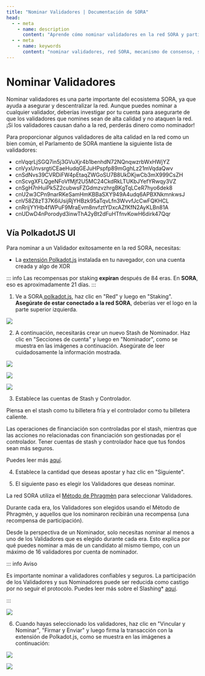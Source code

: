 ```yaml
---
title: "Nominar Validadores | Documentación de SORA"
head:
  - - meta
    - name: description
      content: "Aprende cómo nominar validadores en la red SORA y participar en el mecanismo de consenso. Descubre el proceso de selección y nominación de validadores, entiende su rol en la seguridad de la red y contribuye activamente a la gobernanza descentralizada del ecosistema SORA."
  - - meta
    - name: keywords
      content: "nominar validadores, red SORA, mecanismo de consenso, seleccionar validadores, nominar validadores, seguridad de la red, gobernanza descentralizada"
---
```


# Nominar Validadores

Nominar validadores es una parte importante del ecosistema SORA, ya que ayuda a asegurar y descentralizar la red. Aunque puedes nominar a cualquier validador, deberías investigar por tu cuenta para asegurarte de que los validadores que nomines sean de alta calidad y no ataquen la red. ¡Si los validadores causan daño a la red, perderás dinero como nominador!

Para proporcionar algunos validadores de alta calidad en la red como un bien común, el Parlamento de SORA mantiene la siguiente lista de validadores:

- cnVqqrLjSGQ7in5j3GVuXjr4b1benhdN72NQnqwzrbWxHWjYZ
- cnVyxUnvsrgtiCEaeHudqGEJuHPspfp89mGghLz21mVqdaQwv
- cnSdNvs39CVRDiFW4pEtaqZWGoSU7B8UkDKjwCb3mX999CsZH
- cnScvgXFLQgeNFoVfMjf2U5MC24CkdRkLTUKbJYefYRwqy3VZ
- cnSgH7nHuiPk5Z2cubwsFZGdmzvzhrgBKgTqLCeR7hyo6dek8
- cnU2w3CPn9narRKeSamHmKBBaSXY949A4udq6APBXNkmnkwsJ
- cnV58Z8zT37K6iUsijRjYHBzk95aTqvLfn3WvvfJcCwFQKHCL
- cnRrijYYHb4fWPuF9MraEvm8nvfztYDxcAZfKfN2AyKLBn81A
- cnUDwD4nPorodyd3inwThA2yBt2dFuHTfnvKowH6dirk47Qqr

## Vía PolkadotJS UI

Para nominar a un Validador exitosamente en la red SORA, necesitas:

- La [extensión Polkadot.js](https://polkadot.js.org/extension/) instalada en tu navegador, con una cuenta creada y algo de XOR

::: info
Las recompensas por staking **expiran** después de 84 eras. En **SORA**, eso es aproximadamente 21 días.
:::

1. Ve a SORA[ polkadot.js](https://polkadot.js.org/apps/?rpc=wss%3A%2F%2Fws.sora2.soramitsu.co.jp#/staking), haz clic en "Red" y luego en "Staking". **Asegúrate de estar conectado a la red SORA**, deberías ver el logo en la parte superior izquierda.

![](.gitbook/assets/polkadotjs-staking-tab.png)

2. A continuación, necesitarás crear un nuevo Stash de Nominador. Haz clic en "Secciones de cuenta" y luego en "Nominador", como se muestra en las imágenes a continuación. Asegúrate de leer cuidadosamente la información mostrada.

![](.gitbook/assets/polkadotjs-account-actions.png)

![](.gitbook/assets/polkadotjs-nominator-button.png)

![](.gitbook/assets/polkadotjs-setup-nominator.png)

3. Establece las cuentas de Stash y Controlador.

Piensa en el stash como tu billetera fría y el controlador como tu billetera caliente.

Las operaciones de financiación son controladas por el stash, mientras que las acciones no relacionadas con financiación son gestionadas por el controlador. Tener cuentas de stash y controlador hace que tus fondos sean más seguros.

Puedes leer más [aquí](https://www.holdpolkadot.com/post/stash-account-controller-account-on-polkadot-and-kusama).

4. Establece la cantidad que deseas apostar y haz clic en "Siguiente".

5. El siguiente paso es elegir los Validadores que deseas nominar.

La red SORA utiliza el [Método de Phragmèn](https://wiki.polkadot.network/docs/en/learn-phragmen) para seleccionar Validadores.

Durante cada era, los Validadores son elegidos usando el Método de Phragmèn, y aquellos que los nominaron recibirán una recompensa (una recompensa de participación).

Desde la perspectiva de un Nominador, solo necesitas nominar al menos a uno de los Validadores que es elegido durante cada era. Esto explica por qué puedes nominar a más de un candidato al mismo tiempo, con un máximo de 16 validadores por cuenta de nominador.

::: info Aviso

Es importante nominar a validadores confiables y seguros. La participación de los Validadores y sus Nominadores puede ser reducida como castigo por no seguir el protocolo. Puedes leer más sobre el Slashing\* [aquí](https://w3f-research.readthedocs.io/en/latest/polkadot/slashing/amounts.html).

:::

![](.gitbook/assets/polkadotjs-setup-nominator-step2.png)

6. Cuando hayas seleccionado los validadores, haz clic en "Vincular y Nominar", "Firmar y Enviar" y luego firma la transacción con la extensión de Polkadot.js, como se muestra en las imágenes a continuación:

![](.gitbook/assets/polkadotjs-bond-and-nomintate-extrinsic.png)

![](.gitbook/assets/polkadotjs-bond-and-nomintate-extrinsic-signing.png)


